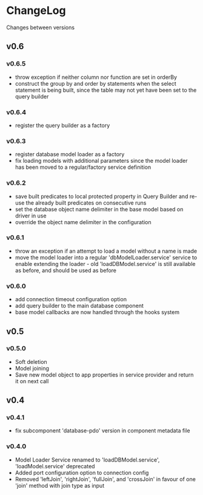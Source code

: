 # ChangeLog

Changes between versions

## v0.6

### v0.6.5

* throw exception if neither column nor function are set in orderBy
* construct the group by and order by statements when the select statement is being
built, since the table may not yet have been set to the query builder

### v0.6.4

* register the query builder as a factory

### v0.6.3

* register database model loader as a factory
* fix loading models with additional parameters since the model loader has been
moved to a regular/factory service definition

### v0.6.2

* save built predicates to local protected property in Query Builder and re-use
the already built predicates on consecutive runs
* set the database object name delimiter in the base model based on driver in use
* override the object name delimiter in the configuration

### v0.6.1

* throw an exception if an attempt to load a model without a name is made
* move the model loader into a regular 'dbModelLoader.service' service to enable
extending the loader - old 'loadDBModel.service' is still available as before, and
should be used as before

### v0.6.0

* add connection timeout configuration option
* add query builder to the main database component
* base model callbacks are now handled through the hooks system

## v0.5

### v0.5.0

* Soft deletion
* Model joining
* Save new model object to app properties in service provider and return it on next
call

## v0.4

### v0.4.1

* fix subcomponent 'database-pdo' version in component metadata file

### v0.4.0

* Model Loader Service renamed to 'loadDBModel.service', 'loadModel.service' deprecated
* Added port configuration option to connection config
* Removed 'leftJoin', 'rightJoin', 'fullJoin', and 'crossJoin' in favour of one
'join' method with join type as input
